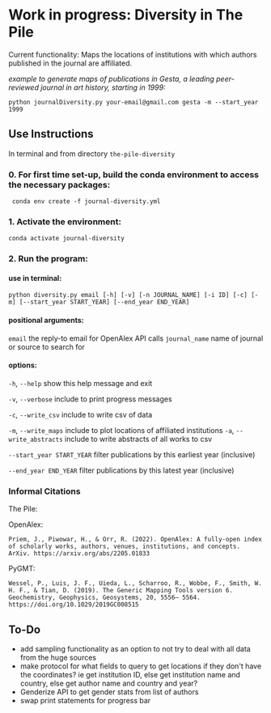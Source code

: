 # Work in progress: Diversity in The Pile

Current functionality: Maps the locations of institutions with which authors published in the journal are affiliated.

*example to generate maps of publications in Gesta, a leading peer-reviewed journal in art history, starting in 1999:*
    
    python journalDiversity.py your-email@gmail.com gesta -m --start_year 1999

## Use Instructions

In terminal and from directory `the-pile-diversity`

### 0. For first time set-up, build the conda environment to access the necessary packages:
<!--- Make code --->
     conda env create -f journal-diversity.yml

### 1. Activate the environment:
<!--- Make code --->
    conda activate journal-diversity

### 2. Run the program:

#### use in terminal:
<!--- Make code --->
    python diversity.py email [-h] [-v] [-n JOURNAL_NAME] [-i ID] [-c] [-m] [--start_year START_YEAR] [--end_year END_YEAR] 

#### positional arguments:
  `email`                   the reply-to email for OpenAlex API calls
  `journal_name`            name of journal or source to search for

#### options:

  `-h`, `--help`            show this help message and exit

  `-v`, `--verbose`         include to print progress messages

  `-c`, `--write_csv`       include to write csv of data

  `-m`, `--write_maps`      include to plot locations of affiliated institutions
  `-a`, `--write_abstracts`
                            include to write abstracts of all works to csv

  `--start_year START_YEAR` 
                            filter publications by this earliest year (inclusive)

  `--end_year END_YEAR`     filter publications by this latest year (inclusive)


### Informal Citations
The Pile:


    
OpenAlex:

    Priem, J., Piwowar, H., & Orr, R. (2022). OpenAlex: A fully-open index of scholarly works, authors, venues, institutions, and concepts. ArXiv. https://arxiv.org/abs/2205.01833

PyGMT:

    Wessel, P., Luis, J. F., Uieda, L., Scharroo, R., Wobbe, F., Smith, W. H. F., & Tian, D. (2019). The Generic Mapping Tools version 6. Geochemistry, Geophysics, Geosystems, 20, 5556– 5564. https://doi.org/10.1029/2019GC008515

## To-Do

-  add sampling functionality as an option to not try to deal with all data from the huge sources
- make protocol for what fields to query to get locations if they don't have the coordinates?
    ie get institution ID, else get institution name and country, else get author name and country and year?
- Genderize API to get gender stats from list of authors
- swap print statements for progress bar

<!--- NOTES --->
<!---- issn_l = "0016-920X" --->
<!---- source_query = "https://api.openalex.org/sources/" + args.id --->